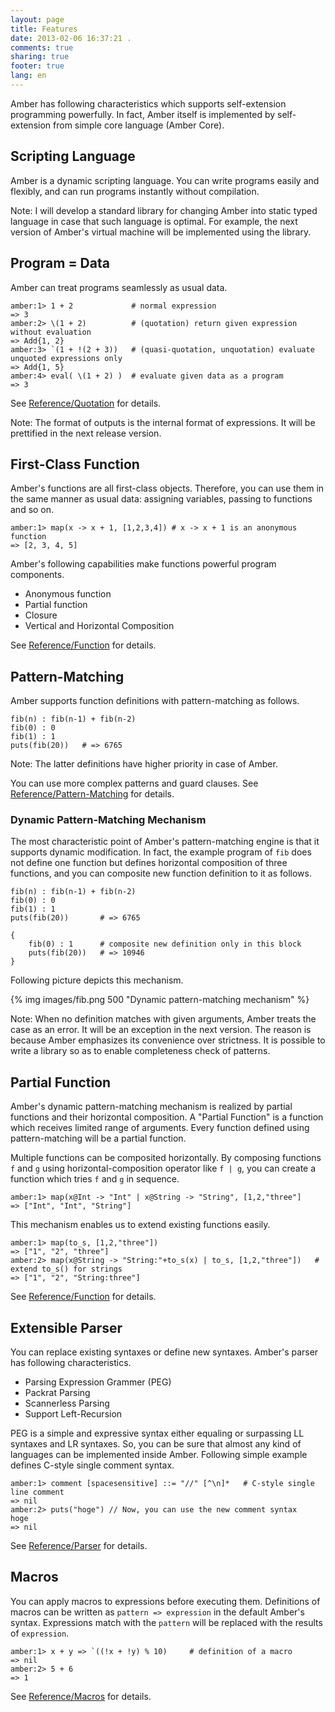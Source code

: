 ```yaml
---
layout: page
title: Features
date: 2013-02-06 16:37:21 .
comments: true
sharing: true
footer: true
lang: en
---
```


Amber has following characteristics which supports self-extension programming powerfully. In fact, Amber itself is implemented by self-extension from simple core language (Amber Core).

Scripting Language
------------------
Amber is a dynamic scripting language. You can write programs easily and flexibly, and can run programs instantly without compilation.

Note: I will develop a standard library for changing Amber into static typed language in case that such language is optimal. For example, the next version of Amber's virtual machine will be implemented using the library.


Program = Data
--------------
Amber can treat programs seamlessly as usual data.

    amber:1> 1 + 2             # normal expression
    => 3
    amber:2> \(1 + 2)          # (quotation) return given expression without evaluation
    => Add{1, 2}
    amber:3> `(1 + !(2 + 3))   # (quasi-quotation, unquotation) evaluate unquoted expressions only
    => Add{1, 5}
    amber:4> eval( \(1 + 2) )  # evaluate given data as a program
    => 3

See [Reference/Quotation](reference/quotation.html) for details.

Note: The format of outputs is the internal format of expressions. It will be prettified in the next release version.

First-Class Function
--------------------
Amber's functions are all first-class objects.
Therefore, you can use them in the same manner as usual data: assigning variables, passing to functions and so on.

    amber:1> map(x -> x + 1, [1,2,3,4]) # x -> x + 1 is an anonymous function
    => [2, 3, 4, 5]

Amber's following capabilities make functions powerful program components.

* Anonymous function
* Partial function
* Closure
* Vertical and Horizontal Composition

See [Reference/Function](reference/function.html) for details.

Pattern-Matching
----------------
Amber supports function definitions with pattern-matching as follows.

    fib(n) : fib(n-1) + fib(n-2)
    fib(0) : 0
    fib(1) : 1
    puts(fib(20))   # => 6765

Note: The latter definitions have higher priority in case of Amber.

You can use more complex patterns and guard clauses.
See [Reference/Pattern-Matching](reference/pattern-matching.html) for details.

### Dynamic Pattern-Matching Mechanism
The most characteristic point of Amber's pattern-matching engine is that it supports dynamic modification.
In fact, the example program of `fib` does not define one function but defines horizontal composition of three functions, and you can composite new function definition to it as follows. 

    fib(n) : fib(n-1) + fib(n-2)
    fib(0) : 0
    fib(1) : 1
    puts(fib(20))       # => 6765

    {
        fib(0) : 1      # composite new definition only in this block
        puts(fib(20))   # => 10946
    }

Following picture depicts this mechanism.

{% img images/fib.png 500 "Dynamic pattern-matching mechanism" %}

Note: When no definition matches with given arguments, Amber treats the case as an error. It will be an exception in the next version.
The reason is because Amber emphasizes its convenience over strictness.
It is possible to write a library so as to enable completeness check of patterns.

Partial Function
----------------
Amber's dynamic pattern-matching mechanism is realized by partial functions and their horizontal composition. A "Partial Function" is a function which receives limited range of arguments. Every function defined using pattern-matching will be a partial function.

Multiple functions can be composited horizontally.
By composing functions `f` and `g` using horizontal-composition operator like `f | g`, you can create a function which tries `f` and `g` in sequence.

    amber:1> map(x@Int -> "Int" | x@String -> "String", [1,2,"three"]
    => ["Int", "Int", "String"]

This mechanism enables us to extend existing functions easily. 

    amber:1> map(to_s, [1,2,"three"])
    => ["1", "2", "three"]
    amber:2> map(x@String -> "String:"+to_s(x) | to_s, [1,2,"three"])   # extend to_s() for strings
    => ["1", "2", "String:three"]

See [Reference/Function](reference/function.html) for details.

Extensible Parser
-----------------
You can replace existing syntaxes or define new syntaxes.
Amber's parser has following characteristics.

* Parsing Expression Grammer (PEG)
* Packrat Parsing
* Scannerless Parsing
* Support Left-Recursion

PEG is a simple and expressive syntax either equaling or surpassing LL syntaxes and LR syntaxes. So, you can be sure that almost any kind of languages can be implemented inside Amber.
Following simple example defines C-style single comment syntax.

    amber:1> comment [spacesensitive] ::= "//" [^\n]*   # C-style single line comment
    => nil
    amber:2> puts("hoge") // Now, you can use the new comment syntax
    hoge
    => nil

See [Reference/Parser](reference/parser.html) for details.

Macros
------
You can apply macros to expressions before executing them.
Definitions of macros can be written as `pattern => expression` in the default Amber's syntax. Expressions match with the `pattern` will be replaced with the results of `expression`.

    amber:1> x + y => `((!x + !y) % 10)     # definition of a macro
    => nil
    amber:2> 5 + 6
    => 1

See [Reference/Macros](reference/macros.html) for details.
